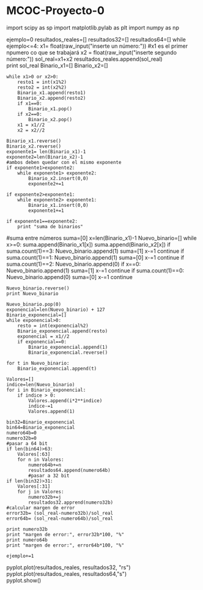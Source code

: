 # MCOC-Proyecto-0
import scipy as sp
import matplotlib.pylab as plt
import numpy as np

ejemplo=0
resultados_reales=[]
resultados32=[]
resultados64=[]
while ejemplo<=4:
    x1= float(raw_input("inserte un número:"))
    #x1 es el primer npumero co que se trabajará
    x2 = float(raw_input("inserte segundo número:"))
    sol_real=x1+x2
    resultados_reales.append(sol_real)    
    print sol_real
    Binario_x1=[] 
    Binario_x2=[]

    while x1>0 or x2>0:
        resto1 = int(x1%2)
        resto2 = int(x2%2)
        Binario_x1.append(resto1)
        Binario_x2.append(resto2)
        if x1==0:
            Binario_x1.pop()
        if x2==0:
            Binario_x2.pop()
        x1 = x1//2
        x2 = x2//2
                
    Binario_x1.reverse()
    Binario_x2.reverse()
    exponente1= len(Binario_x1)-1
    exponente2=len(Binario_x2)-1
    #ambos deben quedar con el mismo exponente
    if exponente1>exponente2:
        while exponente1> exponente2:
            Binario_x2.insert(0,0)
            exponente2+=1
            
    if exponente2>exponente1:
        while exponente2> exponente1:
            Binario_x1.insert(0,0)
            exponente1+=1
                                
    if exponente1==exponente2:
        print "suma de binarios"
                                    
#suma entre números
    suma=[0]
    x=len(Binario_x1)-1
    Nuevo_binario=[]
    while x>=0:
        suma.append(Binario_x1[x])
        suma.append(Binario_x2[x])
        if suma.count(1)==3:
            Nuevo_binario.append(1)
            suma=[1]
            x-=1
            continue
        if suma.count(1)==1:
            Nuevo_binario.append(1)
            suma=[0]
            x-=1
            continue
        if suma.count(1)==2:
            Nuevo_binario.append(0)
            if x==0:
                Nuevo_binario.append(1)
                suma=[1]
                x-=1
                continue
            if suma.count(1)==0:
                Nuevo_binario.append(0)
                suma=[0]
                x-=1
                continue
            
    Nuevo_binario.reverse()
    print Nuevo_binario
            
    Nuevo_binario.pop(0)
    exponencial=len(Nuevo_binario) + 127
    Binario_exponencial=[]
    while exponencial>0:
        resto = int(exponencial%2)
        Binario_exponencial.append(resto)
        exponencial = x1//2
        if exponencial==0:
            Binario_exponencial.append(1)
            Binario_exponencial.reverse()
                                                    
    for t in Nuevo_binario:
        Binario_exponencial.append(t)
    
    Valores=[]
    indice=len(Nuevo_binario)
    for i in Binario_exponencial:
        if indice > 0:
            Valores.append(i*2**indice)
            indice-=1
            Valores.append(1)
            
    bin32=Binario_exponencial
    bin64=Binario_exponencial
    numero64b=0
    numero32b=0
    #pasar a 64 bit
    if len(bin64)>63:
        Valores[:63]
        for n in Valores:
            numero64b+=n
            resultados64.append(numero64b)
            #pasar a 32 bit 
    if len(bin32)>31:
        Valores[:31]
        for j in Valores:
            numero32b+=j
            resultados32.apprend(numero32b)                
    #calcular margen de error 
    error32b= (sol_real-numero32b)/sol_real
    error64b= (sol_real-numero64b)/sol_real
                            
    print numero32b
    print "margen de error:", error32b*100, "%"
    print numero64b
    print "margen de error:", error64b*100, "%"
    
    ejemplo+=1 
    
pyplot.plot(resultados_reales, resultados32, "rs")
pyplot.plot(resultados_reales, resultados64,"s")   
pyplot.show() 
